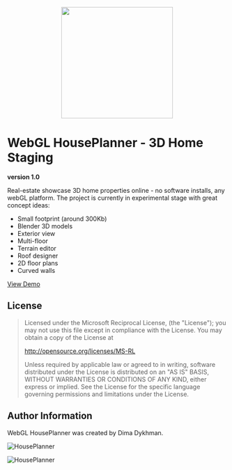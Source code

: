 <p align="center">
<img src="https://github.com/poofik/webgl-houseplanner/raw/master/objects/Platform/Textures/logo.png" alt="" width="256" height="256" />
</p>

# WebGL HousePlanner - 3D Home Staging #
**version 1.0**

Real-estate showcase 3D home properties online - no software installs, any webGL platform.
The project is currently in experimental stage with great concept ideas:

- Small footprint (around 300Kb)
- Blender 3D models
- Exterior view
- Multi-floor
- Terrain editor
- Roof designer
- 2D floor plans
- Curved walls

[View Demo](http://houseplanner.iroot.ca/start)

## License

> Licensed under the Microsoft Reciprocal License, (the "License");
you may not use this file except in compliance with the License.
You may obtain a copy of the License at
>
>    http://opensource.org/licenses/MS-RL
>    
> Unless required by applicable law or agreed to in writing, software
distributed under the License is distributed on an "AS IS" BASIS,
WITHOUT WARRANTIES OR CONDITIONS OF ANY KIND, either express or implied.
See the License for the specific language governing permissions and
limitations under the License.

## Author Information

WebGL HousePlanner was created by Dima Dykhman.

![HousePlanner](https://github.com/poofik/webgl-houseplanner/raw/master/screenshot.jpg)

![HousePlanner](https://github.com/poofik/webgl-houseplanner/raw/master/screenshot2.jpg)